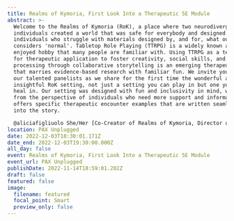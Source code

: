 ```yaml
---
title: Realms of Kymoria, First Look Into a Therapeutic 5E Module
abstract: >-
  Welcome to the Realms of Kymoria (RoK), a place where two neurodivergent
  individuals created a world that was safe for everybody and designed for
  individuals who struggle with materials designed by, and for, what our culture
  considers 'normal'. Tabletop Role Playing (TTRPG) is a widely known and
  enjoyed hobby that many people are familiar with. Using TTRPG as a technique
  for therapeutic application to foster creativity, social skills, and
  processing through collaborative storytelling is an emerging therapeutic tool
  that marries evidence-based research with familiar fun. We invite you to join
  our talented panelists as we share for the first time the wonderful and
  insightful RoK setting, not just a setting you can play in but one you can
  heal in. Our setting was designed with fun and inclusivity in mind, written
  from the perspective of individuals who need more support and information, and
  offers specific therapeutic encounter examples that are written seamlessly
  into the story.

  @aliciafigliuolo She/Her [Co-Creator of Realms of Kymoria, Director of Education and Training, Geek Therapeutics, Geek Therapeutics], @VideoGameDoc Tony He/Him [Founder and CEO, Geek Therapeutics, Geek Therapeutics], Shawn He/Him [Author and Creator of Realms of Kymoria, Creative Director at Geek Therapeutics , Geek Therapeutics], Josh He/Him [Doctoral Candidate, Gamification Researcher, Medidata Solutions/Rutgers University], @anyayna She'Her [TTRPG Manager, BackerKit]
location: PAX Unplugged
date: 2022-12-03T18:30:01.171Z
date_end: 2022-12-03T19:30:00.000Z
all_day: false
event: Realms of Kymoria, First Look Into a Therapeutic 5E Module
event_url: PAX Unplugged
publishDate: 2022-11-14T18:59:01.202Z
draft: false
featured: false
image:
  filename: featured
  focal_point: Smart
  preview_only: false
---
```

